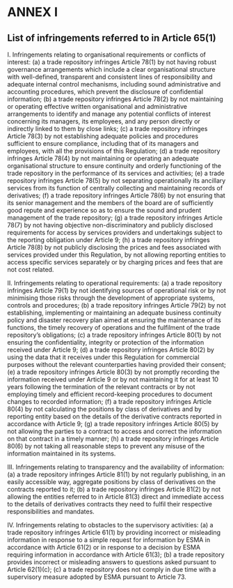 # ANNEX I

## List of infringements referred to in Article 65(1)

I. Infringements relating to organisational requirements or conflicts of interest: (a) a trade repository infringes Article 78(1) by not having robust governance arrangements which include a clear organisational structure with well-defined, transparent and consistent lines of responsibility and adequate internal control mechanisms, including sound administrative and accounting procedures, which prevent the disclosure of confidential information; (b) a trade repository infringes Article 78(2) by not maintaining or operating effective written organisational and administrative arrangements to identify and manage any potential conflicts of interest concerning its managers, its employees, and any person directly or indirectly linked to them by close links; (c) a trade repository infringes Article 78(3) by not establishing adequate policies and procedures sufficient to ensure compliance, including that of its managers and employees, with all the provisions of this Regulation; (d) a trade repository infringes Article 78(4) by not maintaining or operating an adequate organisational structure to ensure continuity and orderly functioning of the trade repository in the performance of its services and activities; (e) a trade repository infringes Article 78(5) by not separating operationally its ancillary services from its function of centrally collecting and maintaining records of derivatives; (f) a trade repository infringes Article 78(6) by not ensuring that its senior management and the members of the board are of sufficiently good repute and experience so as to ensure the sound and prudent management of the trade repository; (g) a trade repository infringes Article 78(7) by not having objective non-discriminatory and publicly disclosed requirements for access by services providers and undertakings subject to the reporting obligation under Article 9; (h) a trade repository infringes Article 78(8) by not publicly disclosing the prices and fees associated with services provided under this Regulation, by not allowing reporting entities to access specific services separately or by charging prices and fees that are not cost related.

II. Infringements relating to operational requirements: (a) a trade repository infringes Article 79(1) by not identifying sources of operational risk or by not minimising those risks through the development of appropriate systems, controls and procedures; (b) a trade repository infringes Article 79(2) by not establishing, implementing or maintaining an adequate business continuity policy and disaster recovery plan aimed at ensuring the maintenance of its functions, the timely recovery of operations and the fulfilment of the trade repository’s obligations; (c) a trade repository infringes Article 80(1) by not ensuring the confidentiality, integrity or protection of the information received under Article 9; (d) a trade repository infringes Article 80(2) by using the data that it receives under this Regulation for commercial purposes without the relevant counterparties having provided their consent; (e) a trade repository infringes Article 80(3) by not promptly recording the information received under Article 9 or by not maintaining it for at least 10 years following the termination of the relevant contracts or by not employing timely and efficient record-keeping procedures to document changes to recorded information; (f) a trade repository infringes Article 80(4) by not calculating the positions by class of derivatives and by reporting entity based on the details of the derivative contracts reported in accordance with Article 9; (g) a trade repository infringes Article 80(5) by not allowing the parties to a contract to access and correct the information on that contract in a timely manner; (h) a trade repository infringes Article 80(6) by not taking all reasonable steps to prevent any misuse of the information maintained in its systems.

III. Infringements relating to transparency and the availability of information: (a) a trade repository infringes Article 81(1) by not regularly publishing, in an easily accessible way, aggregate positions by class of derivatives on the contracts reported to it; (b) a trade repository infringes Article 81(2) by not allowing the entities referred to in Article 81(3) direct and immediate access to the details of derivatives contracts they need to fulfil their respective responsibilities and mandates.

IV. Infringements relating to obstacles to the supervisory activities: (a) a trade repository infringes Article 61(1) by providing incorrect or misleading information in response to a simple request for information by ESMA in accordance with Article 61(2) or in response to a decision by ESMA requiring information in accordance with Article 61(3); (b) a trade repository provides incorrect or misleading answers to questions asked pursuant to Article 62(1)(c); (c) a trade repository does not comply in due time with a supervisory measure adopted by ESMA pursuant to Article 73.

